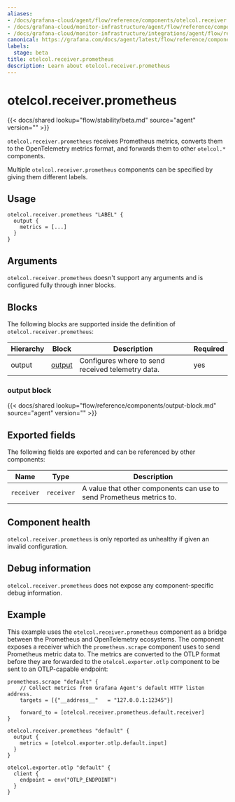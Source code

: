 ```yaml
---
aliases:
- /docs/grafana-cloud/agent/flow/reference/components/otelcol.receiver.prometheus/
- /docs/grafana-cloud/monitor-infrastructure/agent/flow/reference/components/otelcol.receiver.prometheus/
- /docs/grafana-cloud/monitor-infrastructure/integrations/agent/flow/reference/components/otelcol.receiver.prometheus/
canonical: https://grafana.com/docs/agent/latest/flow/reference/components/otelcol.receiver.prometheus/
labels:
  stage: beta
title: otelcol.receiver.prometheus
description: Learn about otelcol.receiver.prometheus
---
```


# otelcol.receiver.prometheus

{{< docs/shared lookup="flow/stability/beta.md" source="agent" version="<AGENT VERSION>" >}}

`otelcol.receiver.prometheus` receives Prometheus metrics, converts them to the
OpenTelemetry metrics format, and forwards them to other `otelcol.*`
components.

Multiple `otelcol.receiver.prometheus` components can be specified by giving them
different labels.

## Usage

```river
otelcol.receiver.prometheus "LABEL" {
  output {
    metrics = [...]
  }
}
```

## Arguments

`otelcol.receiver.prometheus` doesn't support any arguments and is configured fully
through inner blocks.

## Blocks

The following blocks are supported inside the definition of
`otelcol.receiver.prometheus`:

Hierarchy | Block | Description | Required
--------- | ----- | ----------- | --------
output | [output][] | Configures where to send received telemetry data. | yes

[output]: #output-block

### output block

{{< docs/shared lookup="flow/reference/components/output-block.md" source="agent" version="<AGENT VERSION>" >}}

## Exported fields

The following fields are exported and can be referenced by other components:

Name | Type | Description
---- | ---- | -----------
`receiver` | `receiver` | A value that other components can use to send Prometheus metrics to.

## Component health

`otelcol.receiver.prometheus` is only reported as unhealthy if given an invalid
configuration.

## Debug information

`otelcol.receiver.prometheus` does not expose any component-specific debug
information.

## Example

This example uses the `otelcol.receiver.prometheus` component as a bridge
between the Prometheus and OpenTelemetry ecosystems. The component exposes a
receiver which the `prometheus.scrape` component uses to send Prometheus metric
data to. The metrics are converted to the OTLP format before they are forwarded
to the `otelcol.exporter.otlp` component to be sent to an OTLP-capable
endpoint:

```river
prometheus.scrape "default" {
    // Collect metrics from Grafana Agent's default HTTP listen address.
    targets = [{"__address__"   = "127.0.0.1:12345"}]

    forward_to = [otelcol.receiver.prometheus.default.receiver]
}

otelcol.receiver.prometheus "default" {
  output {
    metrics = [otelcol.exporter.otlp.default.input]
  }
}

otelcol.exporter.otlp "default" {
  client {
    endpoint = env("OTLP_ENDPOINT")
  }
}
```
